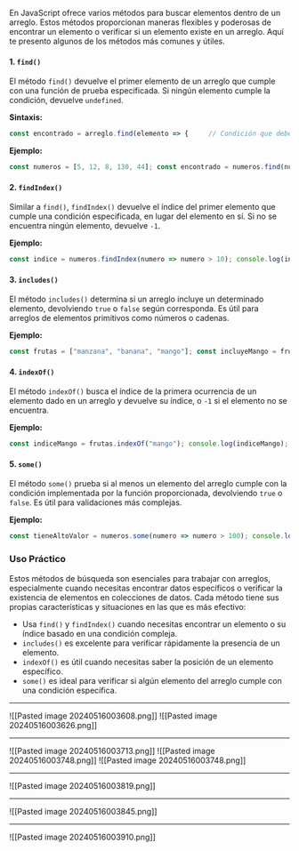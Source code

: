 En JavaScript ofrece varios métodos para buscar elementos dentro de un arreglo. Estos métodos proporcionan maneras flexibles y poderosas de encontrar un elemento o verificar si un elemento existe en un arreglo. Aquí te presento algunos de los métodos más comunes y útiles.

#### 1. `find()`

El método `find()` devuelve el primer elemento de un arreglo que cumple con una función de prueba especificada. Si ningún elemento cumple la condición, devuelve `undefined`.

**Sintaxis:**

```js
const encontrado = arreglo.find(elemento => {     // Condición que debe cumplir el elemento });
```

**Ejemplo:**

```js
const numeros = [5, 12, 8, 130, 44]; const encontrado = numeros.find(numero => numero > 10); console.log(encontrado); // 12
````
#### 2. `findIndex()`

Similar a `find()`, `findIndex()` devuelve el índice del primer elemento que cumple una condición especificada, en lugar del elemento en sí. Si no se encuentra ningún elemento, devuelve `-1`.

**Ejemplo:**

```js
const indice = numeros.findIndex(numero => numero > 10); console.log(indice); // 1
````
#### 3. `includes()`

El método `includes()` determina si un arreglo incluye un determinado elemento, devolviendo `true` o `false` según corresponda. Es útil para arreglos de elementos primitivos como números o cadenas.

**Ejemplo:**

```js
const frutas = ["manzana", "banana", "mango"]; const incluyeMango = frutas.includes("mango"); console.log(incluyeMango); // true
```

#### 4. `indexOf()`

El método `indexOf()` busca el índice de la primera ocurrencia de un elemento dado en un arreglo y devuelve su índice, o `-1` si el elemento no se encuentra.

**Ejemplo:**

```js
const indiceMango = frutas.indexOf("mango"); console.log(indiceMango); // 2
```

#### 5. `some()`

El método `some()` prueba si al menos un elemento del arreglo cumple con la condición implementada por la función proporcionada, devolviendo `true` o `false`. Es útil para validaciones más complejas.

**Ejemplo:**

```js
const tieneAltoValor = numeros.some(numero => numero > 100); console.log(tieneAltoValor); // true
```

### Uso Práctico

Estos métodos de búsqueda son esenciales para trabajar con arreglos, especialmente cuando necesitas encontrar datos específicos o verificar la existencia de elementos en colecciones de datos. Cada método tiene sus propias características y situaciones en las que es más efectivo:

- Usa `find()` y `findIndex()` cuando necesitas encontrar un elemento o su índice basado en una condición compleja.
- `includes()` es excelente para verificar rápidamente la presencia de un elemento.
- `indexOf()` es útil cuando necesitas saber la posición de un elemento específico.
- `some()` es ideal para verificar si algún elemento del arreglo cumple con una condición específica.
---
![[Pasted image 20240516003608.png]]
![[Pasted image 20240516003626.png]]


---
![[Pasted image 20240516003713.png]]
![[Pasted image 20240516003748.png]]
![[Pasted image 20240516003748.png]]

---
![[Pasted image 20240516003819.png]]

---
![[Pasted image 20240516003845.png]]

---
![[Pasted image 20240516003910.png]]
